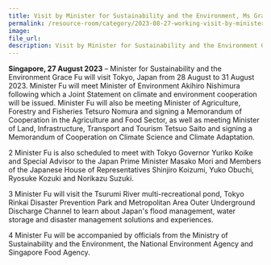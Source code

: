 ```yaml
---  
title: Visit by Minister for Sustainability and the Environment, Ms Grace Fu, to Tokyo from 28 to 31 August 2023
permalink: /resource-room/category/2023-08-27-working-visit-by-minister-fu-to-tokyo/
image:  
file_url:  
description: Visit by Minister for Sustainability and the Environment Grace Fu to Tokyo from 28 to 31 August 2023
---
```


**Singapore, 27 August 2023** – Minister for Sustainability and the Environment Grace Fu will visit Tokyo, Japan from 28 August to 31 August 2023. Minister Fu will meet Minister of Environment Akihiro Nishimura following which a Joint Statement on climate and environment cooperation will be issued. Minister Fu will also be meeting Minister of Agriculture, Forestry and Fisheries Tetsuro Nomura and signing a Memorandum of Cooperation in the Agriculture and Food Sector, as well as meeting Minister of Land, Infrastructure, Transport and Tourism Tetsuo Saito and signing a Memorandum of Cooperation on Climate Science and Climate Adaptation.

2 Minister Fu is also scheduled to meet with Tokyo Governor Yuriko Koike and Special Advisor to the Japan Prime Minister Masako Mori and Members of the Japanese House of Representatives Shinjiro Koizumi, Yuko Obuchi, Ryosuke Kozuki and Norikazu Suzuki.

3 Minister Fu will visit the Tsurumi River multi-recreational pond, Tokyo Rinkai Disaster Prevention Park and Metropolitan Area Outer Underground Discharge Channel to learn about Japan's flood management, water storage and disaster management solutions and experiences.

4 Minister Fu will be accompanied by officials from the Ministry of Sustainability and the Environment, the National Environment Agency and Singapore Food Agency.
